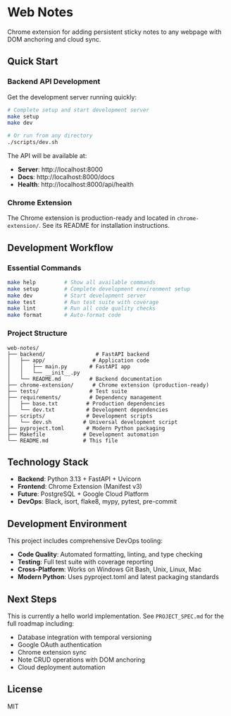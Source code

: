 # Web Notes

Chrome extension for adding persistent sticky notes to any webpage with DOM anchoring and cloud sync.

## Quick Start

### Backend API Development

Get the development server running quickly:

```bash
# Complete setup and start development server
make setup
make dev

# Or run from any directory
./scripts/dev.sh
```

The API will be available at:
- **Server**: http://localhost:8000
- **Docs**: http://localhost:8000/docs
- **Health**: http://localhost:8000/api/health

### Chrome Extension

The Chrome extension is production-ready and located in `chrome-extension/`. See its README for installation instructions.

## Development Workflow

### Essential Commands

```bash
make help         # Show all available commands
make setup        # Complete development environment setup
make dev          # Start development server
make test         # Run test suite with coverage
make lint         # Run all code quality checks
make format       # Auto-format code
```

### Project Structure

```
web-notes/
├── backend/                # FastAPI backend
│   ├── app/               # Application code
│   │   ├── main.py       # FastAPI app
│   │   └── __init__.py
│   └── README.md         # Backend documentation
├── chrome-extension/      # Chrome extension (production-ready)
├── tests/                # Test suite
├── requirements/         # Dependency management
│   ├── base.txt         # Production dependencies
│   └── dev.txt          # Development dependencies
├── scripts/             # Development scripts
│   └── dev.sh          # Universal development script
├── pyproject.toml       # Modern Python packaging
├── Makefile            # Development automation
└── README.md           # This file
```

## Technology Stack

- **Backend**: Python 3.13 + FastAPI + Uvicorn
- **Frontend**: Chrome Extension (Manifest v3)
- **Future**: PostgreSQL + Google Cloud Platform
- **DevOps**: Black, isort, flake8, mypy, pytest, pre-commit

## Development Environment

This project includes comprehensive DevOps tooling:

- **Code Quality**: Automated formatting, linting, and type checking
- **Testing**: Full test suite with coverage reporting
- **Cross-Platform**: Works on Windows Git Bash, Unix, Linux, Mac
- **Modern Python**: Uses pyproject.toml and latest packaging standards

## Next Steps

This is currently a hello world implementation. See `PROJECT_SPEC.md` for the full roadmap including:

- Database integration with temporal versioning
- Google OAuth authentication
- Chrome extension sync
- Note CRUD operations with DOM anchoring
- Cloud deployment automation

## License

MIT
